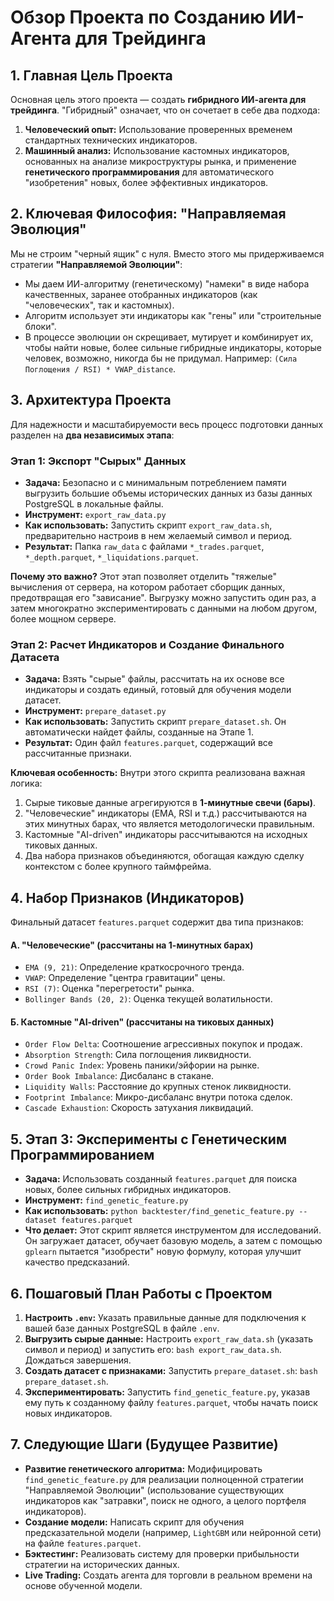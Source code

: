 # Обзор Проекта по Созданию ИИ-Агента для Трейдинга

## 1. Главная Цель Проекта

Основная цель этого проекта — создать **гибридного ИИ-агента для трейдинга**. "Гибридный" означает, что он сочетает в себе два подхода:
1.  **Человеческий опыт:** Использование проверенных временем стандартных технических индикаторов.
2.  **Машинный анализ:** Использование кастомных индикаторов, основанных на анализе микроструктуры рынка, и применение **генетического программирования** для автоматического "изобретения" новых, более эффективных индикаторов.

## 2. Ключевая Философия: "Направляемая Эволюция"

Мы не строим "черный ящик" с нуля. Вместо этого мы придерживаемся стратегии **"Направляемой Эволюции"**:
- Мы даем ИИ-алгоритму (генетическому) "намеки" в виде набора качественных, заранее отобранных индикаторов (как "человеческих", так и кастомных).
- Алгоритм использует эти индикаторы как "гены" или "строительные блоки".
- В процессе эволюции он скрещивает, мутирует и комбинирует их, чтобы найти новые, более сильные гибридные индикаторы, которые человек, возможно, никогда бы не придумал. Например: `(Сила Поглощения / RSI) * VWAP_distance`.

## 3. Архитектура Проекта

Для надежности и масштабируемости весь процесс подготовки данных разделен на **два независимых этапа**:

### Этап 1: Экспорт "Сырых" Данных

- **Задача:** Безопасно и с минимальным потреблением памяти выгрузить большие объемы исторических данных из базы данных PostgreSQL в локальные файлы.
- **Инструмент:** `export_raw_data.py`
- **Как использовать:** Запустить скрипт `export_raw_data.sh`, предварительно настроив в нем желаемый символ и период.
- **Результат:** Папка `raw_data` с файлами `*_trades.parquet`, `*_depth.parquet`, `*_liquidations.parquet`.

**Почему это важно?** Этот этап позволяет отделить "тяжелые" вычисления от сервера, на котором работает сборщик данных, предотвращая его "зависание". Выгрузку можно запустить один раз, а затем многократно экспериментировать с данными на любом другом, более мощном сервере.

### Этап 2: Расчет Индикаторов и Создание Финального Датасета

- **Задача:** Взять "сырые" файлы, рассчитать на их основе все индикаторы и создать единый, готовый для обучения модели датасет.
- **Инструмент:** `prepare_dataset.py`
- **Как использовать:** Запустить скрипт `prepare_dataset.sh`. Он автоматически найдет файлы, созданные на Этапе 1.
- **Результат:** Один файл `features.parquet`, содержащий все рассчитанные признаки.

**Ключевая особенность:** Внутри этого скрипта реализована важная логика:
1.  Сырые тиковые данные агрегируются в **1-минутные свечи (бары)**.
2.  "Человеческие" индикаторы (EMA, RSI и т.д.) рассчитываются на этих минутных барах, что является методологически правильным.
3.  Кастомные "AI-driven" индикаторы рассчитываются на исходных тиковых данных.
4.  Два набора признаков объединяются, обогащая каждую сделку контекстом с более крупного таймфрейма.

## 4. Набор Признаков (Индикаторов)

Финальный датасет `features.parquet` содержит два типа признаков:

#### А. "Человеческие" (рассчитаны на 1-минутных барах)
- `EMA (9, 21)`: Определение краткосрочного тренда.
- `VWAP`: Определение "центра гравитации" цены.
- `RSI (7)`: Оценка "перегретости" рынка.
- `Bollinger Bands (20, 2)`: Оценка текущей волатильности.

#### Б. Кастомные "AI-driven" (рассчитаны на тиковых данных)
- `Order Flow Delta`: Соотношение агрессивных покупок и продаж.
- `Absorption Strength`: Сила поглощения ликвидности.
- `Crowd Panic Index`: Уровень паники/эйфории на рынке.
- `Order Book Imbalance`: Дисбаланс в стакане.
- `Liquidity Walls`: Расстояние до крупных стенок ликвидности.
- `Footprint Imbalance`: Микро-дисбаланс внутри потока сделок.
- `Cascade Exhaustion`: Скорость затухания ликвидаций.

## 5. Этап 3: Эксперименты с Генетическим Программированием

- **Задача:** Использовать созданный `features.parquet` для поиска новых, более сильных гибридных индикаторов.
- **Инструмент:** `find_genetic_feature.py`
- **Как использовать:** `python backtester/find_genetic_feature.py --dataset features.parquet`
- **Что делает:** Этот скрипт является инструментом для исследований. Он загружает датасет, обучает базовую модель, а затем с помощью `gplearn` пытается "изобрести" новую формулу, которая улучшит качество предсказаний.

## 6. Пошаговый План Работы с Проектом

1.  **Настроить `.env`:** Указать правильные данные для подключения к вашей базе данных PostgreSQL в файле `.env`.
2.  **Выгрузить сырые данные:** Настроить `export_raw_data.sh` (указать символ и период) и запустить его: `bash export_raw_data.sh`. Дождаться завершения.
3.  **Создать датасет с признаками:** Запустить `prepare_dataset.sh`: `bash prepare_dataset.sh`.
4.  **Экспериментировать:** Запустить `find_genetic_feature.py`, указав ему путь к созданному файлу `features.parquet`, чтобы начать поиск новых индикаторов.

## 7. Следующие Шаги (Будущее Развитие)

- **Развитие генетического алгоритма:** Модифицировать `find_genetic_feature.py` для реализации полноценной стратегии "Направляемой Эволюции" (использование существующих индикаторов как "затравки", поиск не одного, а целого портфеля индикаторов).
- **Создание модели:** Написать скрипт для обучения предсказательной модели (например, `LightGBM` или нейронной сети) на файле `features.parquet`.
- **Бэктестинг:** Реализовать систему для проверки прибыльности стратегии на исторических данных.
- **Live Trading:** Создать агента для торговли в реальном времени на основе обученной модели.
